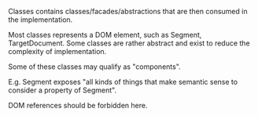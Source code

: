 Classes contains classes/facades/abstractions that are then consumed in the implementation.

Most classes represents a DOM element, such as Segment, TargetDocument.
Some classes are rather abstract and exist to reduce the complexity of implementation.

Some of these classes may qualify as "components".

E.g. Segment exposes "all kinds of things that make semantic sense to consider a property of Segment".

DOM references should be forbidden here.